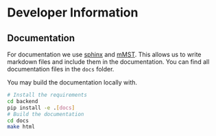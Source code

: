 # Developer Information


## Documentation

For documentation we use [sphinx](https://www.sphinx-doc.org/en/master/) and [mMST](https://myst-parser.readthedocs.io/en/latest/). This allows us to write markdown files and include them in the documentation. You can find all documentation files in the `docs` folder.

You may build the documentation locally with.

```bash
# Install the requirements
cd backend
pip install -e .[docs]
# Build the documentation
cd docs
make html
```